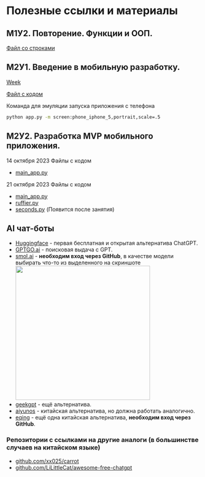 # Полезные ссылки и материалы

## М1У2. Повторение. Функции и ООП.
[Файл со строками](m1s2.txt)

## М2У1. Введение в мобильную разработку.
[Week](https://weeek.net/ru)

[Файл с кодом](m2s1.txt)

Команда для эмуляции запуска приложения с телефона
```bash
python app.py -m screen:phone_iphone_5,portrait,scale=.5
```

## М2У2. Разработка MVP мобильного приложения.
14 октября 2023
Файлы с кодом 
- [main_app.py](main_app_m2s2.txt)

21 октября 2023
Файлы с кодом 
- [main_app.py](main_app_m2s2_1.txt)
- [ruffier.py](ruffier_m2s2.txt)
- [seconds.py](seconds_m2s2.txt) (Появится после занятия)

## AI чат-боты
- [Huggingface](https://huggingface.co/chat/) - первая бесплатная и открытая альтернатива ChatGPT.
- [GPTGO.ai](https://gptgo.ai/?hl=ru) - поисковая выдача с GPT.
- [smol.ai](https://smol.ai/) - **необходим вход через GitHub**, в качестве модели выбирать что-то из выделенного на скриншоте
  <img src="https://github.com/L4zzur/l4zzur.github.io/assets/66362624/0b57cac0-de0c-4bd4-a55d-4299d1137633" width="350"/>
- [geekgpt](https://chat.geekgpt.org/) - ещё альтернатива.
- [aiyunos](http://chat3.aiyunos.top) - китайская альтернатива, но должна работать аналогично.
- [eqing](https://chat.eqing.tech) - ещё одна китайская альтернатива, **необходим вход через GitHub**.
### Репозитории с ссылками на другие аналоги (в большинстве случаев на китайском языке)
- [github.com/xx025/carrot](https://github.com/xx025/carrot)
- [github.com/LiLittleCat/awesome-free-chatgpt](https://github.com/LiLittleCat/awesome-free-chatgpt)
